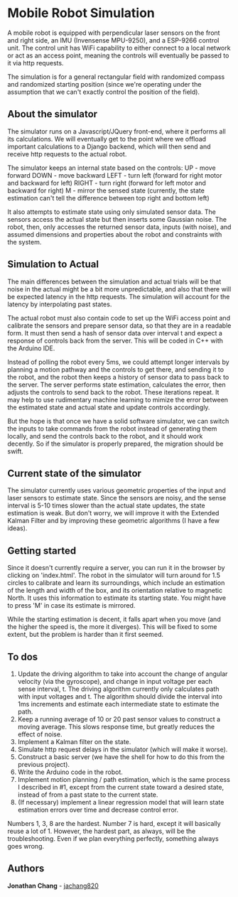 # Mobile Robot Simulation

A mobile robot is equipped with perpendicular laser sensors on the front and right side, an IMU (Invensense MPU-9250), and a ESP-9266 control unit. The control unit has WiFi capability to either connect to a local network or act as an access point, meaning the controls will eventually be passed to it via http requests.

The simulation is for a general rectangular field with randomized compass and randomized starting position (since we're operating under the assumption that we can't exactly control the position of the field). 

## About the simulator

The simulator runs on a Javascript/JQuery front-end, where it performs all its calculations. We will eventually get to the point where we offload important calculations to a Django backend, which will then send and receive http requests to the actual robot.

The simulator keeps an internal state based on the controls:
UP - move forward
DOWN - move backward
LEFT - turn left (forward for right motor and backward for left)
RIGHT - turn right (forward for left motor and backward for right)
M - mirror the sensed state (currently, the state estimation can't tell the difference between top right and bottom left)

It also attempts to estimate state using only simulated sensor data. The sensors access the actual state but then inserts some Gaussian noise. The robot, then, only accesses the returned sensor data, inputs (with noise), and assumed dimensions and properties about the robot and constraints with the system.

## Simulation to Actual

The main differences between the simulation and actual trials will be that noise in the actual might be a bit more unpredictable, and also that there will be expected latency in the http requests. The simulation will account for the latency by interpolating past states.

The actual robot must also contain code to set up the WiFi access point and calibrate the sensors and prepare sensor data, so that they are in a readable form. It must then send a hash of sensor data over interval t and expect a response of controls back from the server. This will be coded in C++ with the Arduino IDE.

Instead of polling the robot every 5ms, we could attempt longer intervals by planning a motion pathway and the controls to get there, and sending it to the robot, and the robot then keeps a history of sensor data to pass back to the server. The server performs state estimation, calculates the error, then adjusts the controls to send back to the robot. These iterations repeat. It may help to use rudimentary machine learning to mimize the error between the estimated state and actual state and update controls accordingly.

But the hope is that once we have a solid software simulator, we can switch the inputs to take commands from the robot instead of generating them locally, and send the controls back to the robot, and it should work decently. So if the simulator is properly prepared, the migration should be swift.

## Current state of the simulator

The simulator currently uses various geometric properties of the input and laser sensors to estimate state. Since the sensors are noisy, and the sense interval is 5-10 times slower than the actual state updates, the state estimation is weak. But don't worry, we will improve it with the Extended Kalman Filter and by improving these geometric algorithms (I have a few ideas).

## Getting started

Since it doesn't currently require a server, you can run it in the browser by clicking on 'index.html'. The robot in the simulator will turn around for 1.5 circles to calibrate and learn its surroundings, which include an estimation of the length and width of the box, and its orientation relative to magnetic North. It uses this information to estimate its starting state. You might have to press 'M' in case its estimate is mirrored.

While the starting estimation is decent, it falls apart when you move (and the higher the speed is, the more it diverges). This will be fixed to some extent, but the problem is harder than it first seemed.

## To dos
1. Update the driving algorithm to take into account the change of angular velocity (via the gyroscope), and change in input voltage per each sense interval, t. The driving algorithm currently only calculates path with input voltages and t. The algorithm should divide the interval into 1ms increments and estimate each intermediate state to estimate the path.
2. Keep a running average of 10 or 20 past sensor values to construct a moving average. This slows response time, but greatly reduces the effect of noise.
3. Implement a Kalman filter on the state.
4. Simulate http request delays in the simulator (which will make it worse).
5. Construct a basic server (we have the shell for how to do this from the previous project).
6. Write the Arduino code in the robot.
7. Implement motion planning / path estimation, which is the same process I described in #1, except from the current state toward a desired state, instead of from a past state to the current state.
8. (If necessary) implement a linear regression model that will learn state estimation errors over time and decrease control error.

Numbers 1, 3, 8 are the hardest. Number 7 is hard, except it will basically reuse a lot of 1. However, the hardest part, as always, will be the troubleshooting. Even if we plan everything perfectly, something always goes wrong.

## Authors
**Jonathan Chang** - [jachang820](https://github.com/jachang820)
